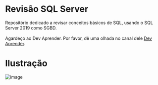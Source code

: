 # Revisão SQL Server
Repositório dedicado a revisar conceitos básicos de SQL, usando o SQL Server 2019 como SGBD. 
<br></br> Agardeço ao Dev Aprender. Por favor, dê uma olhada no canal dele [Dev Aprender](youtube.comhttps://www.youtube.com/channel/UCm63tB8wsKOVvxoU4iMpS2A).

# Ilustração
![image](https://user-images.githubusercontent.com/73988556/146264389-68b3f25d-c74e-4137-81e1-dc8e0c81c8b1.png)
